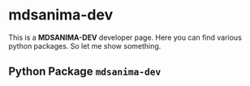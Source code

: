 # mdsanima-dev

This is a **MDSANIMA-DEV** developer page. Here you can find various python
packages. So let me show something.

## Python Package `mdsanima-dev`
